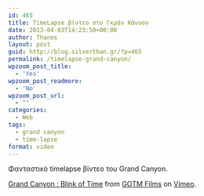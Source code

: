 ```yaml
---
id: 465
title: TimeLapse βίντεο στο Γκράν Κάνυον
date: 2013-04-03T14:23:50+00:00
author: Thanos
layout: post
guid: http://blog.silverthan.gr/?p=465
permalink: /timelapse-grand-canyon/
wpzoom_post_title:
  - 'Yes'
wpzoom_post_readmore:
  - 'No'
wpzoom_post_url:
  - ""
categories:
  - Web
tags:
  - grand canyon
  - time-lapse
format: video
---
```

Φανταστικό timelapse βίντεο του Grand Canyon. 

[Grand Canyon : Blink of Time](http://vimeo.com/50960672) from [GOTM Films](http://vimeo.com/gotm) on [Vimeo](http://vimeo.com).